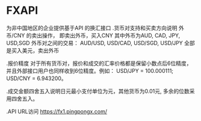 # FXAPI
为非中国地区的企业提供基于API 的换汇接口
.货币对支持和买卖方向说明
外币/CNY 的卖出操作， 即卖出外币，买入CNY 其中外币为AUD, CAD, JPY, USD,SGD
外币对之间的交易： AUD/USD, USD/CAD, USD/SGD, USD/JPY 全部是买入美元，卖出外币

.报价精度
对于所有货币对，报价和成交的汇率价格都是保留小数点后6位精度，并且外部接口用户也同样收到6位精度。例如： USD/JPY = 100.000111; USD/CNY = 6.943200。

.成交金额四舍五入说明日元最小支付单位为元，其他货币为0.01元, 多余的位数采用四舍五入。

.API URL访问 https://fx1.pingpongx.com/
